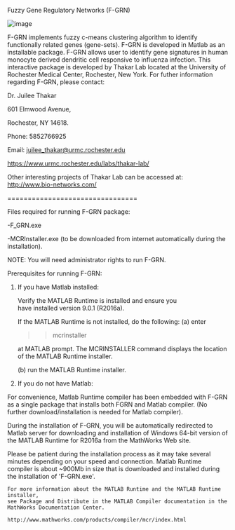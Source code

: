 Fuzzy Gene Regulatory Networks (F-GRN)

![image](https://cloud.githubusercontent.com/assets/21067499/17739719/02c17eee-6464-11e6-83da-39bf41739650.png)



F-GRN implements fuzzy c-means clustering algorithm to identify functionally related genes (gene-sets). F-GRN is developed in Matlab as an installable package. F-GRN allows user to identify gene signatures in human monocyte derived dendritic cell responsive to influenza infection. This interactive package is developed by Thakar Lab located at the University of Rochester Medical Center, Rochester, New York. For futher information regarding F-GRN, please contact: 

 
Dr. Juilee Thakar 

601 Elmwood Avenue,

Rochester, NY 14618.

Phone: 5852766925

Email: juilee_thakar@urmc.rochester.edu

https://www.urmc.rochester.edu/labs/thakar-lab/


Other interesting projects of Thakar Lab can be accessed at: http://www.bio-networks.com/ 

 
 ================================
 
 
 Files required for running F-GRN package:
 
 
 -F_GRN.exe
 
 -MCRInstaller.exe  (to be downloaded from internet automatically during the installation). 

  NOTE: You will need administrator rights to run F-GRN. 



Prerequisites for running F-GRN: 


1. If you have Matlab installed: 

   Verify the MATLAB Runtime is installed and ensure you    
   have installed version 9.0.1 (R2016a).   

   If the MATLAB Runtime is not installed, do the following:
   (a) enter
  
      >>mcrinstaller
      
      at MATLAB prompt. The MCRINSTALLER command displays the 
      location of the MATLAB Runtime installer.

   (b) run the MATLAB Runtime installer.
   

2.  If you do not have Matlab: 
   
   For convenience, Matlab Runtime compiler has been embedded with F-GRN as a single package that installs both FGRN and Matlab
   compiler. (No further download/installation is needed for Matlab compiler). 

   During the installation of F-GRN, you will be automatically redirected to Matlab server for downloading and installation of
   Windows 64-bit version of the MATLAB Runtime for R2016a from the MathWorks Web site.
   
   Please be patient during the installation process as it may take several minutes depending on your speed and connection. 
   Matlab Runtime compiler is about ~900Mb in size that is downloaded and installed during the installation of 'F-GRN.exe'.     

   
    For more information about the MATLAB Runtime and the MATLAB Runtime installer, 
    see Package and Distribute in the MATLAB Compiler documentation in the MathWorks Documentation Center.    

    http://www.mathworks.com/products/compiler/mcr/index.html

   










